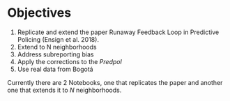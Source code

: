 # Objectives
1. Replicate and extend the paper Runaway Feedback Loop in Predictive Policing (Ensign et al. 2018).
2. Extend to N neighborhoods
3. Address subreporting bias
4. Apply the corrections to the _Predpol_
5. Use real data from Bogotá

Currently there are 2 Notebooks, one that replicates the paper and another one that extends it to $N$ neighborhoods.  
